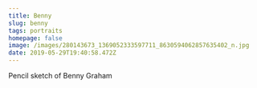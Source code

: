 ```yaml
---
title: Benny
slug: benny
tags: portraits
homepage: false
image: /images/280143673_1369052333597711_8630594062857635402_n.jpg
date: 2019-05-29T19:40:58.472Z
---
```

Pencil sketch of Benny Graham
